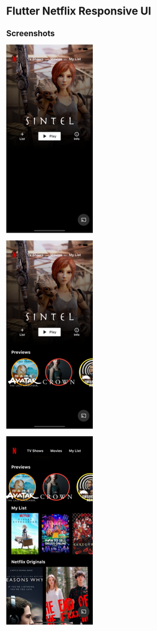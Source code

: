 # Flutter Netflix Responsive UI

## Screenshots

<img src='screenshots/home.png' height=500 />
<br/>
<br/>
<img src='screenshots/previews.png' height=500 />
<br/>
<br/>
<img src='screenshots/content.png' height=500 />


